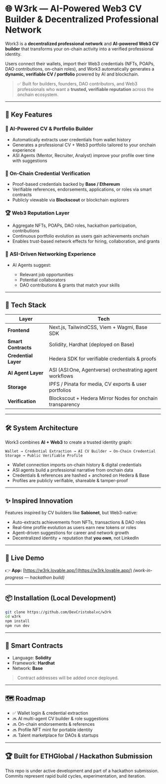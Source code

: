 # 🌐 W3rk — AI-Powered Web3 CV Builder & Decentralized Professional Network

Work3 is a **decentralized professional network** and **AI-powered Web3 CV builder** that transforms your on-chain activity into a verified professional identity.

Users connect their wallets, import their Web3 credentials (NFTs, POAPs, DAO contributions, on-chain roles), and Work3 automatically generates a **dynamic, verifiable CV / portfolio** powered by AI and blockchain.

> ✅ Built for builders, founders, DAO contributors, and Web3 professionals who want a **trusted, verifiable reputation** across the onchain ecosystem.

---

## 🚀 Key Features

### 🧬 **AI-Powered CV & Portfolio Builder**

* Automatically extracts user credentials from wallet history
* Generates a professional CV + Web3 portfolio tailored to your onchain experience
* ASI Agents (Mentor, Recruiter, Analyst) improve your profile over time with suggestions

### 🔗 **On-Chain Credential Verification**

* Proof-based credentials backed by **Base / Ethereum**
* Verifiable references, endorsements, applications, or roles via smart contracts
* Publicly viewable via **Blockscout** or blockchain explorers

### 🏆 **Web3 Reputation Layer**

* Aggregate NFTs, POAPs, DAO roles, hackathon participation, contributions
* Continuous portfolio evolution as users gain achievements onchain
* Enables trust-based network effects for hiring, collaboration, and grants

### 🧠 **ASI-Driven Networking Experience**

* AI Agents suggest:

  * Relevant job opportunities
  * Potential collaborators
  * DAO contributions & grants that match your skills

---

## 🧱 Tech Stack

| Layer                | Tech                                                      |
| -------------------- | --------------------------------------------------------- |
| **Frontend**         | Next.js, TailwindCSS, Viem + Wagmi, Base SDK              |
| **Smart Contracts**  | Solidity, Hardhat (deployed on Base)                      |
| **Credential Layer** | Hedera SDK for verifiable credentials & proofs            |
| **AI Agent Layer**   | ASI (ASI:One, Agentverse) orchestrating agent workflows   |
| **Storage**          | IPFS / Pinata for media, CV exports & user portfolios     |
| **Verification**     | Blockscout + Hedera Mirror Nodes for onchain transparency |

---

## 🛠️ System Architecture

Work3 combines **AI + Web3** to create a trusted identity graph:

```
Wallet → Credential Extraction → AI CV Builder → On-Chain Credential Storage → Public Verifiable Profile
```

* Wallet connection imports on-chain history & digital credentials
* ASI agents build a professional narrative from onchain data
* Credentials & references are hashed + anchored on Hedera & Base
* Profiles are publicly verifiable, shareable & tamper-proof

---

## ✨ Inspired Innovation

Features inspired by CV builders like **Sabionet**, but Web3-native:

* Auto-extracts achievements from NFTs, transactions & DAO roles
* Real-time profile evolution as users earn new tokens or roles
* Agent-driven suggestions for career and network growth
* Decentralized identity + reputation that **you own**, not LinkedIn

---

## 📍 Live Demo

👉 **App:** [https://w3rk.lovable.app/](https://w3rk.lovable.app/)
*(work-in-progress — hackathon build)*

---

## 📦 Installation (Local Development)

```bash
git clone https://github.com/DevCristobalvc/w3rk
cd w3rk
npm install
npm run dev
```

---

## 🧪 Smart Contracts

* Language: **Solidity**
* Framework: **Hardhat**
* Network: **Base**

> Contract addresses will be added once deployed.

---

## 🗺️ Roadmap

* ✅ Wallet login & credential extraction
* 🔜 AI multi-agent CV builder & role suggestions
* 🔜 On-chain endorsements & references
* 🔜 Profile NFT mint for portable identity
* 🔜 Talent marketplace for DAOs & startups

---

## 🏆 Built for ETHGlobal / Hackathon Submission

This repo is under active development and part of a hackathon submission.
Commits represent rapid build cycles, experimentation, and iteration.


